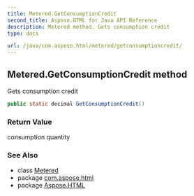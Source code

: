 ```yaml
---
title: Metered.GetConsumptionCredit
second_title: Aspose.HTML for Java API Reference
description: Metered method. Gets consumption credit
type: docs

url: /java/com.aspose.html/metered/getconsumptioncredit/
---
```

## Metered.GetConsumptionCredit method

Gets consumption credit

```java
public static decimal GetConsumptionCredit()
```

### Return Value

consumption quantity

### See Also

* class [Metered](../)
* package [com.aspose.html](../../../com.aspose.html/)
* package [Aspose.HTML](../../../)

